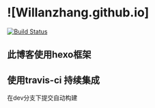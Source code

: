 # ![Willanzhang.github.io]
[![Build Status](https://travis-ci.org/Willanzhang/Willanzhang.github.io.svg?branch=dev)](https://travis-ci.org/Willanzhang/Willanzhang.github.io)

## 此博客使用hexo框架
## 使用travis-ci 持续集成 
在dev分支下提交自动构建